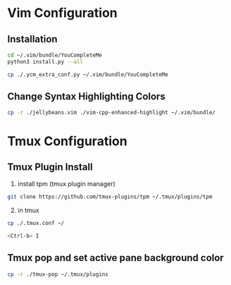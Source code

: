 # Vim Configuration

## Installation

```sh
cd ~/.vim/bundle/YouCompleteMe
python3 install.py --all
```

```sh
cp ./.ycm_extra_conf.py ~/.vim/bundle/YouCompleteMe
```

## Change Syntax Highlighting Colors
```sh
cp -r ./jellybeans.vim ./vim-cpp-enhanced-highlight ~/.vim/bundle/
```


# Tmux Configuration
## Tmux Plugin Install
1. install tpm (tmux plugin manager)
```sh
git clone https://github.com/tmux-plugins/tpm ~/.tmux/plugins/tpm
```
2. in tmux
```sh
cp ./.tmux.conf ~/
```
```sh
<Ctrl-b> I
```

## Tmux pop and set active pane background color
```sh
cp -r ./tmux-pop ~/.tmux/plugins
```
